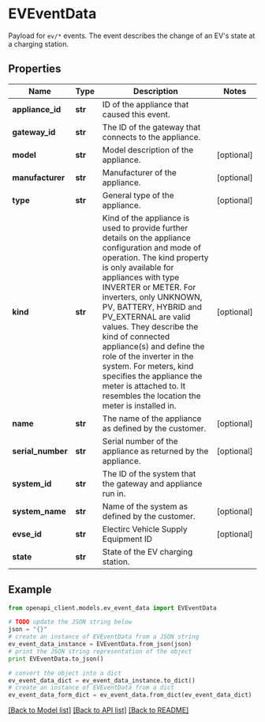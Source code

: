 # EVEventData

Payload for `ev/*` events. The event describes the change of an EV's state at a charging station. 

## Properties
Name | Type | Description | Notes
------------ | ------------- | ------------- | -------------
**appliance_id** | **str** | ID of the appliance that caused this event. | 
**gateway_id** | **str** | The ID of the gateway that connects to the appliance. | 
**model** | **str** | Model description of the appliance. | [optional] 
**manufacturer** | **str** | Manufacturer of the appliance. | [optional] 
**type** | **str** | General type of the appliance. | [optional] 
**kind** | **str** | Kind of the appliance is used to provide further details on the appliance configuration and mode of operation. The kind property is only available for appliances with type INVERTER or METER. For inverters, only UNKNOWN, PV, BATTERY, HYBRID and PV_EXTERNAL are valid values. They describe the  kind of connected appliance(s) and define the role of the inverter in the system. For meters, kind specifies the appliance the meter is attached to. It resembles the location the meter is installed in.  | [optional] 
**name** | **str** | The name of the appliance as defined by the customer. | [optional] 
**serial_number** | **str** | Serial number of the appliance as returned by the appliance. | [optional] 
**system_id** | **str** | The ID of the system that the gateway and appliance run in. | 
**system_name** | **str** | Name of the system as defined by the customer. | [optional] 
**evse_id** | **str** | Electirc Vehicle Supply Equipment ID | [optional] 
**state** | **str** | State of the EV charging station. | 

## Example

```python
from openapi_client.models.ev_event_data import EVEventData

# TODO update the JSON string below
json = "{}"
# create an instance of EVEventData from a JSON string
ev_event_data_instance = EVEventData.from_json(json)
# print the JSON string representation of the object
print EVEventData.to_json()

# convert the object into a dict
ev_event_data_dict = ev_event_data_instance.to_dict()
# create an instance of EVEventData from a dict
ev_event_data_form_dict = ev_event_data.from_dict(ev_event_data_dict)
```
[[Back to Model list]](../README.md#documentation-for-models) [[Back to API list]](../README.md#documentation-for-api-endpoints) [[Back to README]](../README.md)


